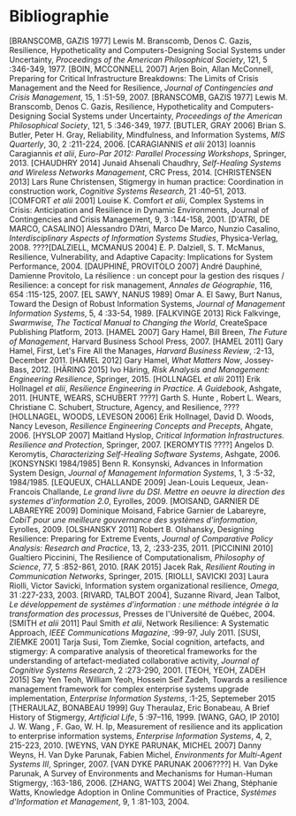 # Bibliographie

[BRANSCOMB, GAZIS 1977] Lewis M. Branscomb, Denos C. Gazis, Resilience, Hypotheticality and Computers-Designing Social Systems under Uncertainty, *Proceedings of the American Philosophical Society*, 121, 5 :346-349, 1977.
[BOIN, MCCONNELL 2007] Arjen Boin, Allan McConnell, Preparing for Critical Infrastructure Breakdowns: The Limits of Crisis Management and the Need for Resilience, *Journal of Contingencies and Crisis Management*, 15, 1 :51-59, 2007.
[BRANSCOMB, GAZIS 1977] Lewis M. Branscomb, Denos C. Gazis, Resilience, Hypotheticality and Computers-Designing Social Systems under Uncertainty, *Proceedings of the American Philosophical Society*, 121, 5 :346-349, 1977.
[BUTLER, GRAY 2006] Brian S. Butler, Peter H. Gray, Reliability, Mindfulness, and Information Systems, *MIS Quarterly*, 30, 2 :211-224, 2006.
[CARAGIANNIS *et alii* 2013] Ioannis Caragiannis *et alii*, *Euro-Par 2012: Parallel Processing Workshops*, Springer, 2013.
[CHAUDHRY 2014] Junaid Ahsenali Chaudhry, *Self-Healing Systems and Wireless Networks Management*, CRC Press, 2014.
[CHRISTENSEN 2013] Lars Rune Christensen, Stigmergy in human practice: Coordination in construction work, *Cognitive Systems Research*, 21 :40–51, 2013.
[COMFORT *et alii* 2001] Louise K. Comfort *et alii*, Complex Systems in Crisis: Anticipation and Resilience in Dynamic Environments, Journal of Contingencies and Crisis Management, 9, 3 :144-158, 2001.
[D'ATRI, DE MARCO, CASALINO] Alessandro D’Atri, Marco De Marco, Nunzio Casalino, *Interdisciplinary Aspects of Information Systems Studies*, Physica-Verlag, 2008.
????[DALZIELL, MCMANUS  2004] E. P. Dalziell, S. T. McManus, Resilience, Vulnerability, and Adaptive Capacity: Implications for System Performance, 2004.
[DAUPHINÉ, PROVITOLO 2007] André Dauphiné, Damienne Provitolo, La résilience : un concept pour la gestion des risques / Resilience: a concept for risk management, *Annales de Géographie*, 116, 654 :115-125, 2007.
[EL SAWY, NANUS 1989] Omar A. El Sawy, Burt Nanus, Toward the Design of Robust Information Systems, *Journal of Management Information Systems*, 5, 4 :33-54, 1989.
[FALKVINGE 2013] Rick Falkvinge, *Swarmwise, The Tactical Manual to Changing the World*, CreateSpace Publishing Platform, 2013.
[HAMEL 2007] Gary Hamel, Bill Breen, *The Future of Management*, Harvard Business School Press, 2007.
[HAMEL 2011] Gary Hamel, First, Let's Fire All the Manages, *Harvard Business Review*, :2-13, December 2011.
[HAMEL 2012] Gary Hamel, *What Matters Now*, Jossey-Bass, 2012.
[HÄRING 2015] Ivo Häring, *Risk Analysis and Management: Engineering Resilience*, Springer, 2015.
[HOLLNAGEL *et alii* 2011] Erik Hollnagel *et alii*, *Resilience Engineering in Practice. A Guidebook*, Ashgate, 2011.
[HUNTE, WEARS, SCHUBERT ????] Garth S. Hunte , Robert L. Wears, Christiane C. Schubert, Structure, Agency, and Resilience, ????
[HOLLNAGEL, WOODS, LEVESON 2006] Erik Hollnagel, David D. Woods, Nancy Leveson, *Resilience Engineering Concepts and Precepts*, Ahgate, 2006.
[HYSLOP 2007] Maitland Hyslop, *Critical Information Infrastructures. Resilience and Protection*, Springer, 2007.
[KEROMYTIS ????] Angelos D. Keromytis, *Characterizing Self-Healing Software Systems*, Ashgate, 2006.
[KONSYNSKI 1984/1985] Benn R. Konsynski, Advances in Information System Design, *Journal of Management Information Systems*, 1, 3 :5-32, 1984/1985.
[LEQUEUX, CHALLANDE 2009] Jean-Louis Lequeux, Jean-Francois Challande, *Le grand livre du DSI. Mettre en oeuvre la direction des systemes d'information 2.0*, Eyrolles, 2009.
[MOISAND, GARNIER DE LABAREYRE 2009] Dominique Moisand, Fabrice Garnier de Labareyre, *CobiT pour une meilleure gouvernance des systèmes d'information*, Eyrolles, 2009.
[OLSHANSKY 2011] Robert B. Olshansky, Designing Resilience: Preparing for Extreme Events, *Journal of Comparative Policy Analysis: Research and Practice*, 13, 2, :233-235, 2011.
[PICCININI 2010] Gualtiero Piccinini, The Resilience of Computationalism, *Philosophy of Science*, 77, 5 :852-861, 2010.
[RAK 2015] Jacek Rak, *Resilient Routing in Communication Networks*, Springer, 2015.
[RIOLLI, SAVICKI 203] Laura Riolli, Victor Savicki, Information system organizational resilience, *Omega*, 31 :227-233, 2003.
[RIVARD, TALBOT 2004], Suzanne Rivard, Jean Talbot, *Le développement de systèmes d’information : une méthode intégrée à la transformation des processus*, Presses de l'Université de Québec, 2004.
[SMITH *et alii* 2011] Paul Smith *et alii*, Network Resilience: A Systematic Approach, *IEEE Communications Magazine*, :99-97, July 2011.
[SUSI, ZIEMKE 2001] Tarja Susi, Tom Ziemke, Social cognition, artefacts, and stigmergy: A comparative analysis of theoretical frameworks for the understanding of artefact-mediated collaborative activity, *Journal of Cognitive Systems Research*, 2 :273-290, 2001.
[TEOH, YEOH, ZADEH 2015] Say Yen Teoh, William Yeoh, Hossein Seif Zadeh, Towards a resilience management framework for complex enterprise systems upgrade implementation, *Enterprise Information Systems*, :1-25, Septemeber 2015
[THERAULAZ, BONABEAU 1999] Guy Theraulaz, Eric Bonabeau, A Brief History of Stigmergy, *Artificial Life*, 5 :97–116, 1999.
[WANG, GAO, IP 2010] J. W. Wang , F. Gao, W. H. Ip, Measurement of resilience and its application to enterprise information systems, *Enterprise Information Systems*, 4, 2, 215-223, 2010.
[WEYNS, VAN DYKE PARUNAK, MICHEL 2007] Danny Weyns, H. Van Dyke Parunak, Fabien Michel, *Environments for Multi-Agent Systems III*, Springer, 2007.
[VAN DYKE PARUNAK 2006????] H. Van Dyke Parunak, A Survey of Environments and Mechanisms for Human-Human Stigmergy, :163-186, 2006.
[ZHANG, WATTS 2004] Wei Zhang, Stéphanie Watts, Knowledge Adoption in Online Communities of Practice, *Systèmes d'Information et Management*, 9, 1 :81-103, 2004.
